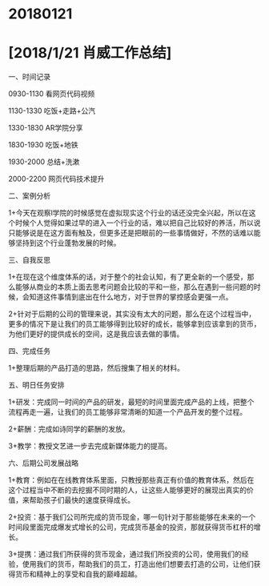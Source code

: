# 20180121

# [2018/1/21 肖威工作总结]

一、时间记录

0930-1130 看网页代码视频

1130-1330 吃饭+走路+公汽

1330-1830 AR学院分享

1830-1930 吃饭+地铁

1930-2000 总结+洗漱

2000-2200 网页代码技术提升

二、案例分析

1+今天在观察l学院的时候感觉在虚拟现实这个行业的话还没完全兴起，所以在这个时候个人觉得如果过早的进入一个行业的话，难以把自己比较好的养活，所以说只能够说是在这方面有触及，但更多还是把眼前的一些事情做好，不然的话难以能够坚持到这个行业蓬勃发展的时候。

三、自我反思

1+在现在这个维度体系的话，对于整个的社会认知，有了更全新的一个感受，那么能够从商业的本质上面去思考问题会比较的平和一些，那么在遇到一些问题的时候，会知道这件事情到底出在什么地方，对于世界的掌控感会更强一点。

2+针对于后期的公司的管理来说，其实没有太大的问题，那么在这个过程当中，更多的情况下是让我们的员工能够得到比较好的成长，能够拿到应该拿到的货币，为他们更好的提供成长的空间，这是我应该去做的事情。

四、完成任务

1+整理后期的产品打造的思路，然后搜集了相关的材料。

五、明日任务安排

1+研发：完成同一时间的产品的研发，最短的时间里面完成产品的上线，把整个流程再走一遍，让我们的员工能够非常清晰的知道一个产品开发的整个过程。

2+薪酬：完成如诗同学的薪酬的发放。

3+教学：教授文艺进一步去完成新媒体能力的提高。

六、后期公司发展战略

1+教育：例如在在线教育体系里面，只教授那些真正有价值的教育体系，然后在这个过程当中不断的去挖掘不同时期的人，让这些人能够更好的展现出真实的价值，来帮助孩子们最快的速度获得成长。

2+投资：基于我们公司所完成的货币现金，哪一句针对于那些能够在未来的一个时间段里面完成爆发式增长的公司，完成货币基金的投资，那就获得货币杠杆的增长。

3+提携：通过我们所获得的货币现金，通过我们所投资的公司，使用我们的经验，使用我们的货币，帮助我们的员工，打造出他们想要去打造的公司，让他们获得货币和精神上的享受和自我的巅峰超越。
